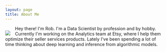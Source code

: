 ```yaml
---
layout: page
title: About Me
---
```


<img src="{{ site.github.url }}/assets/me.png" style="float:left; margin-top:15px; margin-right:15px;">
<p>
Hey there! I'm Rob. I'm a Data Scientist by profession and by hobby. Currently I'm working on the Analytics team at Etsy, where I help them optimize their seller services products. Lately I've been spending a lot of time thinking about deep learning and inference from algorithmic models. 
</p>
